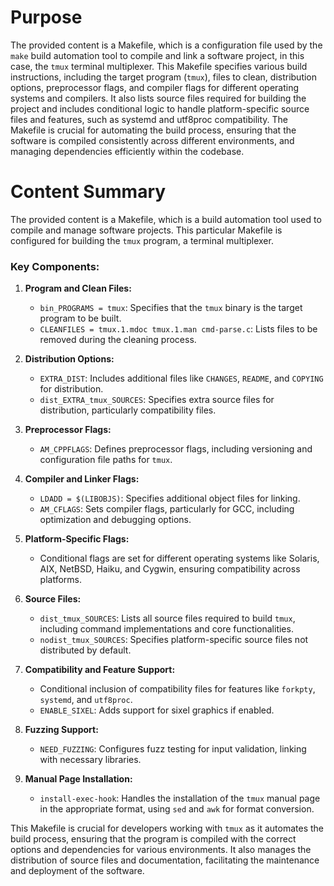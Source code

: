 # Purpose
The provided content is a Makefile, which is a configuration file used by the `make` build automation tool to compile and link a software project, in this case, the `tmux` terminal multiplexer. This Makefile specifies various build instructions, including the target program (`tmux`), files to clean, distribution options, preprocessor flags, and compiler flags for different operating systems and compilers. It also lists source files required for building the project and includes conditional logic to handle platform-specific source files and features, such as systemd and utf8proc compatibility. The Makefile is crucial for automating the build process, ensuring that the software is compiled consistently across different environments, and managing dependencies efficiently within the codebase.
# Content Summary
The provided content is a Makefile, which is a build automation tool used to compile and manage software projects. This particular Makefile is configured for building the `tmux` program, a terminal multiplexer.

### Key Components:

1. **Program and Clean Files:**
   - `bin_PROGRAMS = tmux`: Specifies that the `tmux` binary is the target program to be built.
   - `CLEANFILES = tmux.1.mdoc tmux.1.man cmd-parse.c`: Lists files to be removed during the cleaning process.

2. **Distribution Options:**
   - `EXTRA_DIST`: Includes additional files like `CHANGES`, `README`, and `COPYING` for distribution.
   - `dist_EXTRA_tmux_SOURCES`: Specifies extra source files for distribution, particularly compatibility files.

3. **Preprocessor Flags:**
   - `AM_CPPFLAGS`: Defines preprocessor flags, including versioning and configuration file paths for `tmux`.

4. **Compiler and Linker Flags:**
   - `LDADD = $(LIBOBJS)`: Specifies additional object files for linking.
   - `AM_CFLAGS`: Sets compiler flags, particularly for GCC, including optimization and debugging options.

5. **Platform-Specific Flags:**
   - Conditional flags are set for different operating systems like Solaris, AIX, NetBSD, Haiku, and Cygwin, ensuring compatibility across platforms.

6. **Source Files:**
   - `dist_tmux_SOURCES`: Lists all source files required to build `tmux`, including command implementations and core functionalities.
   - `nodist_tmux_SOURCES`: Specifies platform-specific source files not distributed by default.

7. **Compatibility and Feature Support:**
   - Conditional inclusion of compatibility files for features like `forkpty`, `systemd`, and `utf8proc`.
   - `ENABLE_SIXEL`: Adds support for sixel graphics if enabled.

8. **Fuzzing Support:**
   - `NEED_FUZZING`: Configures fuzz testing for input validation, linking with necessary libraries.

9. **Manual Page Installation:**
   - `install-exec-hook`: Handles the installation of the `tmux` manual page in the appropriate format, using `sed` and `awk` for format conversion.

This Makefile is crucial for developers working with `tmux` as it automates the build process, ensuring that the program is compiled with the correct options and dependencies for various environments. It also manages the distribution of source files and documentation, facilitating the maintenance and deployment of the software.
